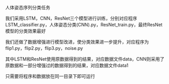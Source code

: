 人体姿态序列分类任务

我们采用LSTM，CNN，ResNet三个模型进行训练，分别对应程序LSTM_classifier.py，人体姿态分类(CNN).py，ResNet_train.py，最终ResNet模型的分类效果最好

我们还做了数据增强进行模型改进，使分类效果进一步提升，对应程序为flip1.py，flip2.py，flip3.py，noise.py

其中LSTM和ResNet使用原数据得到的结果，对应数据文件data，CNN则采用了原数据和一部分增强过的数据得到的结果，对应数据文件data1

只需要将程序和数据放在同一目录下即可运行
